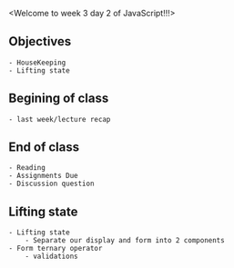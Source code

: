 <Welcome to week 3 day 2 of JavaScript!!!>

## Objectives
    - HouseKeeping
    - Lifting state

## Begining of class
    - last week/lecture recap

## End of class
    - Reading
    - Assignments Due
    - Discussion question

## Lifting state
    - Lifting state
        - Separate our display and form into 2 components
    - Form ternary operator
        - validations

